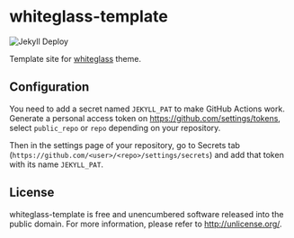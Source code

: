# whiteglass-template

![Jekyll Deploy](https://github.com/yous/whiteglass-template/workflows/Jekyll%20Deploy/badge.svg)

Template site for [whiteglass](https://github.com/yous/whiteglass) theme.

## Configuration

You need to add a secret named `JEKYLL_PAT` to make GitHub Actions work.
Generate a personal access token on <https://github.com/settings/tokens>, select
`public_repo` or `repo` depending on your repository.

Then in the settings page of your repository, go to Secrets tab
(`https://github.com/<user>/<repo>/settings/secrets`) and add that token with
its name `JEKYLL_PAT`.

## License

whiteglass-template is free and unencumbered software released into the public
domain. For more information, please refer to <http://unlicense.org/>.
